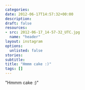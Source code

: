 ```yaml
---
categories:
date: 2012-06-17T14:57:32+00:00
description:
draft: false
resources:
- src: 2012-06-17_14-57-32_UTC.jpg
  name: "header"
layout: instagram
options:
  unlisted: false
stories:
subtitle:
title: "Hmmm cake :)"
tags: []
---
```


"Hmmm cake :)"
